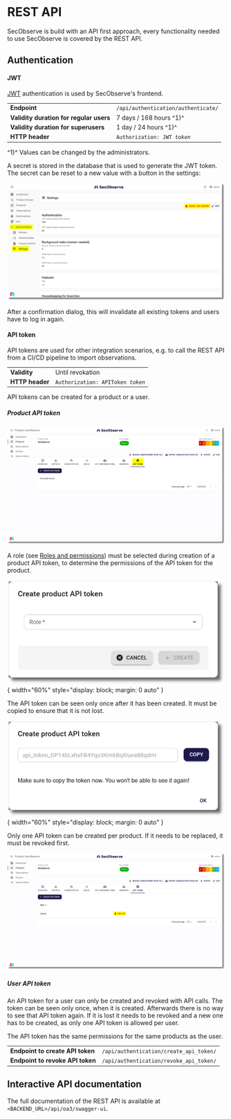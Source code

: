 # REST API

SecObserve is build with an API first approach, every functionality needed to use SecObserve is covered by the REST API.

## Authentication

#### JWT

[JWT](https://jwt.io) authentication is used by SecObserve's frontend.

|                                         |                                     |
|-----------------------------------------|-------------------------------------|
| **Endpoint**                            | `/api/authentication/authenticate/` |
| **Validity duration for regular users** | 7 days / 168 hours  ^1)^            |
| **Validity duration for superusers**    | 1 day / 24 hours  ^1)^              |
| **HTTP header**                         | `Authorization: JWT `*`token`*      |

 ^1)^ Values can be changed by the administrators.

 A secret is stored in the database that is used to generate the JWT token. The secret can be reset to a new value with a button in the settings:
 
 ![Reset JWT secret](../assets/images/screenshot_settings_jwt_secret.png)
 
 After a confirmation dialog, this will invalidate all existing tokens and users have to log in again.


#### API token

API tokens are used for other integration scenarios, e.g. to call the REST API from a CI/CD pipeline to import observations.

|                                  |                                         |
|----------------------------------|-----------------------------------------|
| **Validity**                     | Until revokation                        |
| **HTTP header**                  | `Authorization: APIToken `*`token`*     |

API tokens can be created for a product or a user.

##### Product API token

![Create product API token 1](../assets/images/screenshot_product_api_token_1.png)

A role (see [Roles and permissions](../usage/users_permissions.md#roles-and-permissions)) must be selected during creation of a product API token, to determine the permissions of the API token for the product.

![Create product API token 2](../assets/images/screenshot_product_api_token_2.png){ width="60%" style="display: block; margin: 0 auto" }

The API token can be seen only once after it has been created. It must be copied to ensure that it is not lost.

![Create product API token 3](../assets/images/screenshot_product_api_token_3.png){ width="60%" style="display: block; margin: 0 auto" }

Only one API token can be created per product. If it needs to be replaced, it must be revoked first.

![Revoke product API token](../assets/images/screenshot_product_api_token_4.png)


##### User API token

An API token for a user can only be created and revoked with API calls. The token can be seen only once, when it is created. Afterwards there is no way to see that API token again. If it is lost it needs to be revoked and a new one has to be created, as only one API token is allowed per user.

The API token has the same permissions for the same products as the user.

|                                  |                                         |
|----------------------------------|-----------------------------------------|
| **Endpoint to create API token** | `/api/authentication/create_api_token/` |
| **Endpoint to revoke API token** | `/api/authentication/revoke_api_token/` |


## Interactive API documentation

The full documentation of the REST API is available at `<BACKEND_URL>/api/oa3/swagger-ui`.
